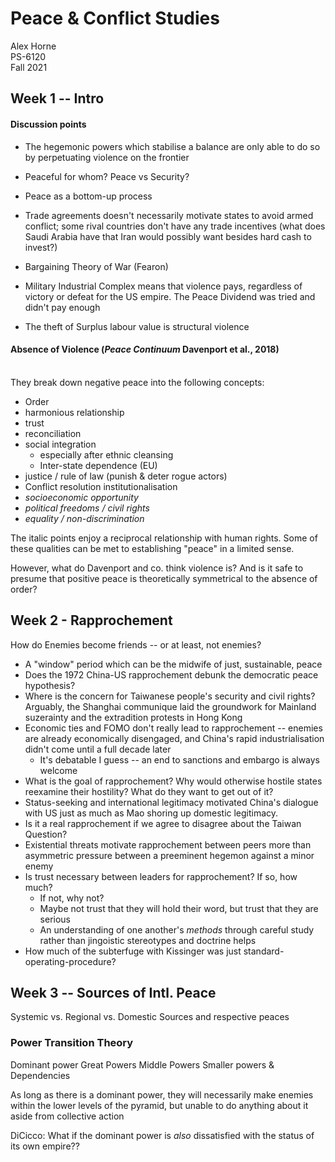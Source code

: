 
# Peace \& Conflict Studies

Alex Horne
\
PS-6120
\
Fall 2021

## Week 1 -- Intro

#### Discussion points

- The hegemonic powers which stabilise a balance are only able to do so by perpetuating violence on the frontier

- Peaceful for whom? Peace vs Security? 

- Peace as a bottom-up process

- Trade agreements doesn't necessarily motivate states to avoid armed conflict; some rival countries don't have any trade incentives (what does Saudi Arabia have that Iran would possibly want besides hard cash to invest?)

- Bargaining Theory of War (Fearon)

- Military Industrial Complex means that violence pays, regardless of victory or defeat for the US empire. The Peace Dividend was tried and didn't pay enough

- The theft of Surplus labour value is structural violence

#### Absence of Violence (*Peace Continuum* Davenport et al., 2018)
\
They break down negative peace into the following concepts:

- Order
- harmonious relationship
- trust
- reconciliation
- social integration 
    * especially after ethnic cleansing
    * Inter-state dependence (EU)
- justice / rule of law (punish \& deter rogue actors)
- Conflict resolution institutionalisation
- *socioeconomic opportunity*
- *political freedoms / civil rights*
- *equality / non-discrimination*

The italic points enjoy a reciprocal relationship with human rights. Some of these qualities can be met to establishing "peace" in a limited sense.

However, what do Davenport and co. think violence is? And is it safe to presume that positive peace is theoretically symmetrical to the absence of order?

## Week 2 - Rapprochement 

How do Enemies become friends -- or at least, not enemies?

- A "window" period which can be the midwife of just, sustainable, peace
- Does the 1972 China-US rapprochement debunk the democratic peace hypothesis?
- Where is the concern for Taiwanese people's security and civil rights? Arguably, the Shanghai communique laid the groundwork for Mainland suzerainty and the extradition protests in Hong Kong
- Economic ties and FOMO don't really lead to rapprochement -- enemies are already economically disengaged, and China's rapid industrialisation didn't come until a full decade later
    - It's debatable I guess -- an end to sanctions and embargo is always welcome
- What is the goal of rapprochement? Why would otherwise hostile states reexamine their hostility? What do they want to get out of it?
- Status-seeking and international legitimacy motivated China's dialogue with US just as much as Mao shoring up domestic legitimacy.
- Is it a real rapprochement if we agree to disagree about the Taiwan Question?
- Existential threats motivate rapprochement between peers more than asymmetric pressure between a preeminent hegemon against a minor enemy
- Is trust necessary between leaders for rapprochement? If so, how much?
    * If not, why not?
    * Maybe not trust that they will hold their word, but trust that they are serious
    * An understanding of one another's *methods* through careful study rather than jingoistic stereotypes and doctrine helps
- How much of the subterfuge with Kissinger was just standard-operating-procedure?

## Week 3 -- Sources of Intl. Peace

Systemic vs. Regional vs. Domestic Sources and respective peaces

### Power Transition Theory

Dominant power
Great Powers
Middle Powers
Smaller powers & Dependencies

As long as there is a dominant power, they will necessarily make enemies within the lower levels of the pyramid, but unable to do anything about it aside from collective action

DiCicco: What if the dominant power is *also* dissatisfied with the status of its own empire??
